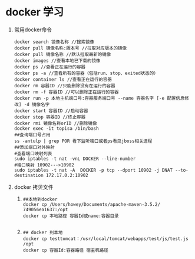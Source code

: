 # docker 学习

1. 常用docker命令

   ~~~shell
   docker search 镜像名称 //搜索镜像
   docker pull 镜像名称:版本号 //拉取对应版本的镜像
   docker pull 镜像名称 //默认拉取最新的镜像
   docker images //查看本地已下载的镜像
   docker ps //查看正在运行的容器
   docker ps -a //查看所有的容器（包括run、stop、exited状态的）
   docker container ls //查看正在运行的容器
   docker rm 容器ID //只能删除没有在运行的容器
   docker rm -f 容器ID //可以删除正在运行的容器
   docker run -p 本地主机端口号:容器服务端口号 --name 容器名字 [-e 配置信息修改] -d 镜像名字
   docker start 容器ID //启动容器
   docker stop 容器ID //终止容器
   docker rmi 镜像名称orID //删除镜像
   docker exec -it topisa /bin/bash
   ##查询端口号占用
   ss -antulp | grep POR 看下监听端口或者ps看见jboss相关进程
   ##添加端口对外映射
   #查看端口映射列表
   sudo iptables -t nat -vnL DOCKER --line-number
   #端口映射 10902--->10902
   sudo iptables -t nat -A  DOCKER -p tcp --dport 10902 -j DNAT --to-destination 172.17.0.2:10902
   ~~~

2. docker 拷贝文件

   1. ~~~shell
      ##本地到docker
      docker cp /Users/howey/Documents/apache-maven-3.5.2/ 749056ea1637:/opt
      docker cp 本地路径 容器Id或name:容器目录
       
      ~~~

   2. ~~~shell
      ## docker 到本地
      docker cp testtomcat：/usr/local/tomcat/webapps/test/js/test.js /opt
      docker cp 容器Id:容器路径 宿主机路径
      ~~~


